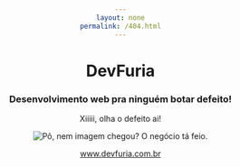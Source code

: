 ```yaml
---
layout: none
permalink: /404.html
---
```

<html lang="pt-br">
    <head>
        <meta charset="utf-8">
        <meta http-equiv="X-UA-Compatible" content="IE=edge">
        <meta name="viewport" content="width=device-width, initial-scale=1">
        <title>Página não encontrada</title>
        <meta name="description" content="Página não encontrada" />
        <meta name="og:description" content="Página não encontrada" />
        <meta name="author" content="Flávio Alexandre Micheletti">
        <meta property="og:type" content="website" />
        <meta property="og:title" content="Página não encontrada"/>
        <meta property="og:url" content="http://www.devfuria.com.br/404/" />
        <meta property="og:image" content="http://www.devfuria.com.br/assets/boots3/favicon.png"/>
        <link rel="canonical" href="http://www.devfuria.com.br/404/">
        <link rel="shortcut icon" type="images/gif" href="/assets/boots3/favicon.ico">
        <link rel="stylesheet" href="https://maxcdn.bootstrapcdn.com/bootstrap/3.3.4/css/bootstrap.min.css">
        <style type="text/css">
            * {
                text-align: center;
            }
        </style>
    </head>
    <body>
        <header class="header text-vertical-center">
            <div class="container">
                <div class="row">
                    <h1>DevFuria</h1>
                    <h3>Desenvolvimento web pra ninguém botar defeito!</h3>
                    <p>Xiiiii, olha o defeito ai!</p>
                </div>
            </div>
            <div class="container">
                <div class="row">
                    <p><img src="{{ site._url }}/assets/imagens/404.jpg" alt="Pô, nem imagem chegou? O negócio tá feio."/></p>
                    <p><a href="/">www.devfuria.com.br</a></p>
                </div>
            </div>
        </header>
    </body>
</html>